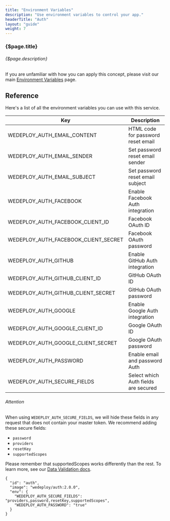 ```yaml
---
title: "Environment Variables"
description: "Use environment variables to control your app."
headerTitle: "Auth"
layout: "guide"
weight: 7
---
```


### {$page.title}

###### {$page.description}

<aside>

If you are unfamiliar with how you can apply this concept, please visit our main [Environment Variables](/docs/intro/environment-variables/) page.

</aside>

<article id="1">

## Reference

Here's a list of all the environment variables you can use with this service.

<div class="table-container">

| Key | Description |
| - | - |
| WEDEPLOY_AUTH_EMAIL_CONTENT | HTML code for password reset email |
| WEDEPLOY_AUTH_EMAIL_SENDER | Set password reset email sender |
| WEDEPLOY_AUTH_EMAIL_SUBJECT | Set password reset email subject |
| WEDEPLOY_AUTH_FACEBOOK | Enable Facebook Auth integration |
| WEDEPLOY_AUTH_FACEBOOK_CLIENT_ID | Facebook OAuth ID |
| WEDEPLOY_AUTH_FACEBOOK_CLIENT_SECRET | Facebook OAuth password |
| WEDEPLOY_AUTH_GITHUB | Enable GitHub Auth integration |
| WEDEPLOY_AUTH_GITHUB_CLIENT_ID | GitHub OAuth ID |
| WEDEPLOY_AUTH_GITHUB_CLIENT_SECRET | GitHub OAuth password |
| WEDEPLOY_AUTH_GOOGLE | Enable Google Auth integration |
| WEDEPLOY_AUTH_GOOGLE_CLIENT_ID | Google OAuth ID |
| WEDEPLOY_AUTH_GOOGLE_CLIENT_SECRET | Google OAuth password |
| WEDEPLOY_AUTH_PASSWORD | Enable email and password Auth |
| WEDEPLOY_AUTH_SECURE_FIELDS | Select which Auth fields are secured |

</div>

<aside>

###### <span id="securityFields" class="icon-16-alert"></span> Attention

When using `WEDEPLOY_AUTH_SECURE_FIELDS`, we will hide these fields in any request that does not contain your master token. We recommend adding these secure fields:

- `password`
- `providers`
- `resetKey`
- `supportedScopes`

Please remember that supportedScopes works differently than the rest. To learn more, see our [Data Validation docs](/docs/data/configuring-data/#5).

```application/json
{
  "id": "auth",
  "image": "wedeploy/auth:2.0.0",
  "env": {
    "WEDEPLOY_AUTH_SECURE_FIELDS": "providers,password,resetKey,supportedScopes",
    "WEDEPLOY_AUTH_PASSWORD": "true"
  }
}
```
</aside>


</article>
